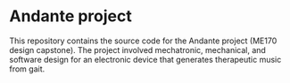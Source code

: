 # Andante project

This repository contains the source code for the Andante project (ME170 design capstone). The project involved mechatronic, mechanical, and software design for an electronic device that generates therapeutic music from gait.
